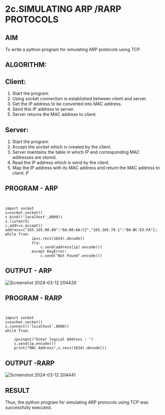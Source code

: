 # 2c.SIMULATING ARP /RARP PROTOCOLS
## AIM
To write a python program for simulating ARP protocols using TCP.
## ALGORITHM:
## Client:
1. Start the program
2. Using socket connection is established between client and server.
3. Get the IP address to be converted into MAC address.
4. Send this IP address to server.
5. Server returns the MAC address to client.
## Server:
1. Start the program
2. Accept the socket which is created by the client.
3. Server maintains the table in which IP and corresponding MAC addresses are
stored.
4. Read the IP address which is send by the client.
5. Map the IP address with its MAC address and return the MAC address to client.
P
## PROGRAM - ARP
```
 

import socket 
s=socket.socket() 
s.bind(('localhost',8000)) 
s.listen(5) 
c,addr=s.accept() 
address={"165.165.80.80":"6A:08:AA:C2","165.165.79.1":"8A:BC:E3:FA"}; 
while True: 
            ip=c.recv(1024).decode() 
            try: 
                c.send(address[ip].encode()) 
            except KeyError: 
                c.send("Not Found".encode())  
```

## OUTPUT - ARP

![Screenshot 2024-03-12 204426](https://github.com/gururaghav2925/2c.ARP_RARP_PROTOCOLS/assets/151489500/1fd438f8-e57e-45af-9a70-03c98cdfaf9b)


## PROGRAM - RARP
```
  
 
import socket 
s=socket.socket() 
s.connect(('localhost',8000)) 
while True: 

    ip=input("Enter logical Address : ") 
    s.send(ip.encode()) 
    print("MAC Address",s.recv(1024).decode())

```
## OUTPUT -RARP


![Screenshot 2024-03-12 204441](https://github.com/gururaghav2925/2c.ARP_RARP_PROTOCOLS/assets/151489500/2050f737-7f8f-4b9d-965b-1a24493f928f)


## RESULT
Thus, the python program for simulating ARP protocols using TCP was successfully 
executed.
